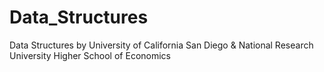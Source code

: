 # Data_Structures
Data Structures by University of California San Diego &amp; National Research University Higher School of Economics
